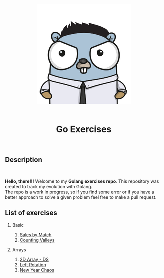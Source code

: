 <div style="text-align: center;">
    <img src="./img/gopher.png" width="300" length="300">
    <div style="margin: 0px; padding: 20px;">
        <h1>Go Exercises</h1>
    </div>
</div>

## Description 
<br>

**Hello, there!!!** Welcome to my **Golang exercises repo**. This repository was created to track my evolution with Golang.<br>
The repo is a work in progress, so if you find some error or if you have a better approach to solve a given problem feel free to make a pull request.

## List of exercises

1. Basic
    1. [Sales by Match](https://github.com/JhonatanRSantos/go-exercises/tree/main/basic/01)
    2. [Counting Valleys](https://github.com/JhonatanRSantos/go-exercises/tree/main/basic/02)

2. Arrays
    1. [2D Array - DS](https://github.com/JhonatanRSantos/go-exercises/tree/main/arrays/01)
    2. [Left Rotation](https://github.com/JhonatanRSantos/go-exercises/tree/main/arrays/02)
    3. [New Year Chaos](https://github.com/JhonatanRSantos/go-exercises/tree/main/arrays/03)

